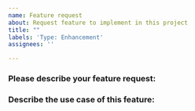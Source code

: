 ```yaml
---
name: Feature request
about: Request feature to implement in this project
title: ""
labels: 'Type: Enhancement'
assignees: ''

---
```


<!--
1. Please make sure to provide a detailed description with all the relevant information that might be required to start working on this feature.
2. In case you are not sure about your request or whether the particular feature is already supported or not, please start a discussion instead.
3. GitHub Discussion: https://github.com/Jarnpher553/nuclei/discussions/categories/ideas
4. Join our discord server at https://discord.gg/projectdiscovery to discuss the idea on the #nuclei channel.
-->

### Please describe your feature request:
<!-- A clear and concise description of feature to implement -->

### Describe the use case of this feature:
<!-- A clear and concise description of the feature request's motivation and the use-cases in which it could be useful. -->
